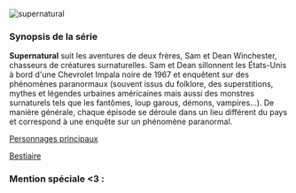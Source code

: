 ![supernatural](https://github.com/user-attachments/assets/db12dc74-e0b8-475c-9962-a90aa16e4b24)

### Synopsis de la série 

**Supernatural** suit les aventures de deux frères, Sam et Dean Winchester, chasseurs de créatures surnaturelles. Sam et Dean sillonnent les États-Unis à bord d'une Chevrolet Impala noire de 1967 et enquêtent sur des phénomènes paranormaux (souvent issus du folklore, des superstitions, mythes et légendes urbaines américaines mais aussi des monstres surnaturels tels que les fantômes, loup garous, démons, vampires…). De manière générale, chaque épisode se déroule dans un lieu différent du pays et correspond à une enquête sur un phénomène paranormal.

[Personnages principaux](characters/Perso.md)

[Bestiaire](bestiaire/bestiaire.md)

### Mention spéciale <3 :



